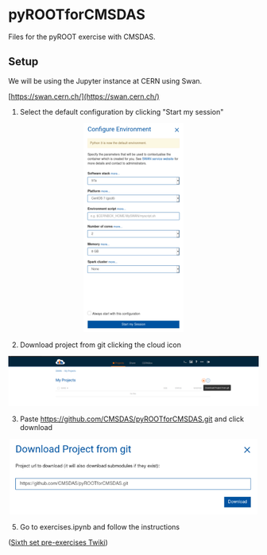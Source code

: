 # pyROOTforCMSDAS
Files for the pyROOT exercise with CMSDAS.

## Setup

We will be using the Jupyter instance at CERN using Swan.

[https://swan.cern.ch/](https://swan.cern.ch/)

1. Select the default configuration by clicking "Start my session"
<p align="center">
  <img src="pictures/default.png" width="200"/>
</p>

2. Download project from git clicking the cloud icon
<p align="center">
  <img src="pictures/cloud.png" width="700"/>
</p>

3. Paste https://github.com/CMSDAS/pyROOTforCMSDAS.git and click download
<p align="center">
  <img src="pictures/git.png" width="500"/>
</p>

5. Go to exercises.ipynb and follow the instructions

([Sixth set pre-exercises Twiki](https://cern-cms-das-2023.github.io/cms-das-pre-exercises/06-CMSDataAnalysisSchoolPreExerciseSixthSet/index.html))
